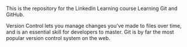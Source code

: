 This is the repository for the LinkedIn Learning course Learning Git and GitHub. 

Version Control lets you manage changes you've made to files over time, and is an essential skill for developers to master. Git is by far the most popular version control system on the web.